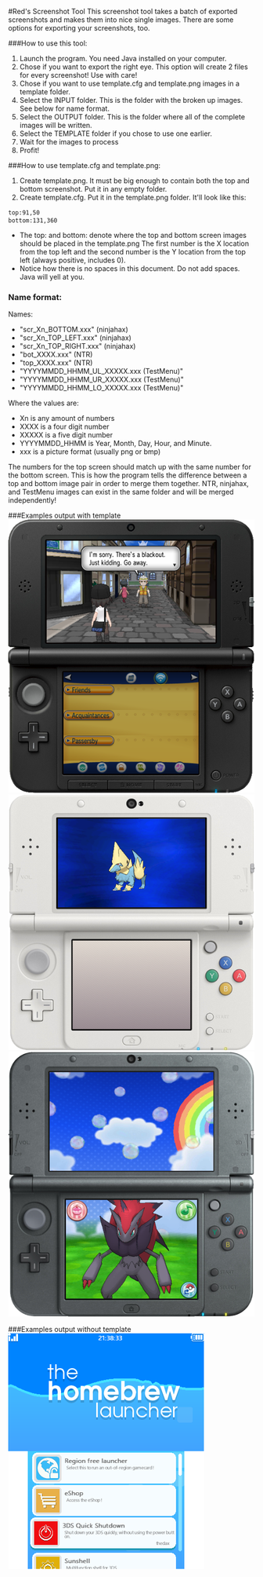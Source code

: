 #Red's Screenshot Tool
This screenshot tool takes a batch of exported screenshots and makes them into nice single images. There are some options for exporting your screenshots, too.

###How to use this tool:
1. Launch the program. You need Java installed on your computer.
2. Chose if you want to export the right eye. This option will create 2 files for every screenshot! Use with care!
2. Chose if you want to use template.cfg and template.png images in a template folder.
2. Select the INPUT folder. This is the folder with the broken up images. See below for name format.
2. Select the OUTPUT folder. This is the folder where all of the complete images will be written. 
2. Select the TEMPLATE folder if you chose to use one earlier. 
2. Wait for the images to process
2. Profit!

###How to use template.cfg and template.png:
1. Create template.png. It must be big enough to contain both the top and bottom screenshot. Put it in any empty folder.
2. Create template.cfg. Put it in the template.png folder. It'll look like this:
```text
top:91,50
bottom:131,360
```

- The top: and bottom: denote where the top and bottom screen images should be placed in the template.png The first number is the X location from the top left and the second number is the Y location from the top left (always positive, includes 0).
- Notice how there is no spaces in this document. Do not add spaces. Java will yell at you.


### Name format:

Names:

* "scr_Xn_BOTTOM.xxx" (ninjahax)
* "scr_Xn_TOP_LEFT.xxx" (ninjahax)
* "scr_Xn_TOP_RIGHT.xxx" (ninjahax)
* "bot_XXXX.xxx" (NTR)
* "top_XXXX.xxx" (NTR)
* "YYYYMMDD_HHMM_UL_XXXXX.xxx (TestMenu)"
* "YYYYMMDD_HHMM_UR_XXXXX.xxx (TestMenu)"
* "YYYYMMDD_HHMM_LO_XXXXX.xxx (TestMenu)"

Where the values are:

* Xn is any amount of numbers
* XXXX is a four digit number
* XXXXX is a five digit number
* YYYYMMDD_HHMM is Year, Month, Day, Hour, and Minute.
* xxx is a picture format (usually png or bmp)

The numbers for the top screen should match up with the same number for the bottom screen.
This is how the program tells the difference between a top and bottom image pair in order to
merge them together. NTR, ninjahax, and TestMenu images can exist in the same folder and will be merged
independently! 

###Examples output with template
![An example screenshot exported with a template.](./output/ninjahax_68.png "Screenshot")
![An example screenshot exported with a template.](./output/ninjahax_119.png "Screenshot")
![Using the NTR file name format.](./output/ntr_0001.png "Screenshot")

###Examples output without template
![An example screenshot exported with this tool alone using the testmenu filename format.](./output/testmenu_20161206_0800_00000.png "Screenshot")
